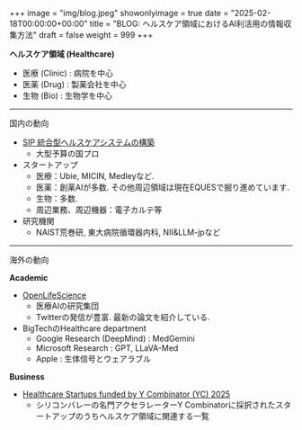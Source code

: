 +++
image = "img/blog.jpeg"
showonlyimage = true
date = "2025-02-18T00:00:00+00:00"
title = "BLOG: ヘルスケア領域におけるAI利活用の情報収集方法"
draft = false
weight = 999
+++

<!--more-->

**ヘルスケア領域 (Healthcare)**
- 医療 (Clinic) : 病院を中心
- 医薬 (Drug) : 製薬会社を中心
- 生物 (Bio) : 生物学を中心

---

国内の動向

- [SIP 統合型ヘルスケアシステムの構築](https://sip3.ncgm.go.jp/)
    - 大型予算の国プロ
- スタートアップ
    - 医療：Ubie, MICIN, Medleyなど.
    - 医薬：創薬AIが多数. その他周辺領域は現在EQUESで掘り進めています.
    - 生物：多数.
    - 周辺業務、周辺機器：電子カルテ等
- 研究機関
    - NAIST荒巻研, 東大病院循環器内科, NII&LLM-jpなど


---

海外の動向

**Academic**
- [OpenLifeScience](https://openlifescience.ai/)
    - 医療AIの研究集団
    - Twitterの発信が豊富. 最新の論文を紹介している.
- BigTechのHealthcare department
    - Google Research (DeepMind) : MedGemini
    - Microsoft Research : GPT, LLaVA-Med
    - Apple : 生体信号とウェアラブル

**Business**
- [Healthcare Startups funded by Y Combinator (YC) 2025](https://www.ycombinator.com/companies/industry/healthcare)
    - シリコンバレーの名門アクセラレーターY Combinatorに採択されたスタートアップのうちヘルスケア領域に関連する一覧






